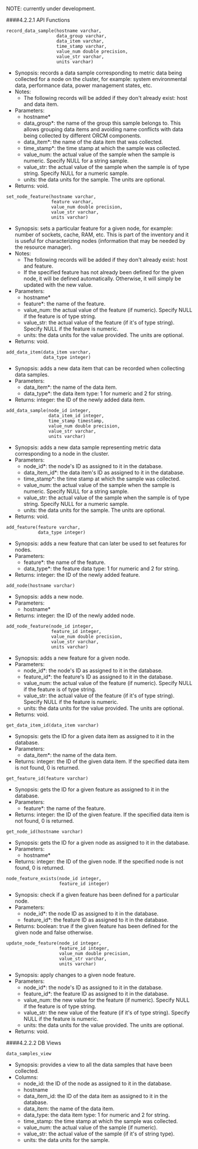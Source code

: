 NOTE: currently under development.

####4.2.2.1 API Functions

```
record_data_sample(hostname varchar,
                   data_group varchar,
                   data_item varchar,
                   time_stamp varchar,
                   value_num double precision,
                   value_str varchar,
                   units varchar)
```

* Synopsis: records a data sample corresponding to metric data being collected for a node on the cluster, for example: system environmental data, performance data, power management states, etc.
* Notes:
    * The following records will be added if they don't already exist: host and data item.
* Parameters:
    * hostname*
    * data_group*: the name of the group this sample belongs to.  This allows grouping data items and avoiding name conflicts with data being collected by different ORCM components.
    * data_item*: the name of the data item that was collected.
    * time_stamp*: the time stamp at which the sample was collected.
    * value_num: the actual value of the sample when the sample is numeric.  Specify NULL for a string sample.
    * value_str: the actual value of the sample when the sample is of type string.  Specify NULL for a numeric sample.
    * units: the data units for the sample.  The units are optional.
* Returns: void.

```
set_node_feature(hostname varchar,
                 feature varchar,
                 value_num double precision,
                 value_str varchar,
                 units varchar)
```

* Synopsis: sets a particular feature for a given node, for example: number of sockets, cache, RAM, etc.  This is part of the inventory and it is useful for characterizing nodes (information that may be needed by the resource manager).
* Notes:
    * The following records will be added if they don't already exist: host and feature.
    * If the specified feature has not already been defined for the given node, it will be defined automatically.  Otherwise, it will simply be updated with the new value.
* Parameters:
    * hostname*
    * feature*: the name of the feature.
    * value_num: the actual value of the feature (if numeric).  Specify NULL if the feature is of type string.
    * value_str: the actual value of the feature (if it's of type string).  Specify NULL if the feature is numeric.
    * units: the data units for the value provided.  The units are optional.
* Returns: void.

```
add_data_item(data_item varchar,
              data_type integer)
```

* Synopsis: adds a new data item that can be recorded when collecting data samples.
* Parameters:
    * data_item*: the name of the data item.
    * data_type*: the data item type: 1 for numeric and 2 for string.
* Returns: integer: the ID of the newly added data item.

```
add_data_sample(node_id integer,
                data_item_id integer,
                time_stamp timestamp,
                value_num double precision,
                value_str varchar,
                units varchar)
```

* Synopsis: adds a new data sample representing metric data corresponding to a node in the cluster.
* Parameters:
    * node_id*: the node's ID as assigned to it in the database.
    * data_item_id*: the data item's ID as assigned to it in the database.
    * time_stamp*: the time stamp at which the sample was collected.
    * value_num: the actual value of the sample when the sample is numeric.  Specify NULL for a string sample.
    * value_str: the actual value of the sample when the sample is of type string.  Specify NULL for a numeric sample.
    * units: the data units for the sample.  The units are optional.
* Returns: void.

```
add_feature(feature varchar,
            data_type integer)
```

* Synopsis: adds a new feature that can later be used to set features for nodes.
* Parameters:
    * feature*: the name of the feature.
    * data_type*: the feature data type: 1 for numeric and 2 for string.
* Returns: integer: the ID of the newly added feature.

```
add_node(hostname varchar)
```

* Synopsis: adds a new node.
* Parameters:
    * hostname*
* Returns: integer: the ID of the newly added node.

```
add_node_feature(node_id integer,
                 feature_id integer,
                 value_num double precision,
                 value_str varchar,
                 units varchar)
```

* Synopsis: adds a new feature for a given node.
* Parameters:
    * node_id*: the node's ID as assigned to it in the database.
    * feature_id*: the feature's ID as assigned to it in the database.
    * value_num: the actual value of the feature (if numeric).  Specify NULL if the feature is of type string.
    * value_str: the actual value of the feature (if it's of type string).  Specify NULL if the feature is numeric.
    * units: the data units for the value provided.  The units are optional.
* Returns: void.

```
get_data_item_id(data_item varchar)
```

* Synopsis: gets the ID for a given data item as assigned to it in the database.
* Parameters:
    * data_item*: the name of the data item.
* Returns: integer: the ID of the given data item.  If the specified data item is not found, 0 is returned.

```
get_feature_id(feature varchar)
```

* Synopsis: gets the ID for a given feature as assigned to it in the database.
* Parameters:
    * feature*: the name of the feature.
* Returns: integer: the ID of the given feature.  If the specified data item is not found, 0 is returned.

```
get_node_id(hostname varchar)
```

* Synopsis: gets the ID for a given node as assigned to it in the database.
* Parameters:
    * hostname*
* Returns: integer: the ID of the given node.  If the specified node is not found, 0 is returned.

```
node_feature_exists(node_id integer,
                    feature_id integer)
```

* Synopsis: check if a given feature has been defined for a particular node.
* Parameters:
    * node_id*: the node ID as assigned to it in the database.
    * feature_id*: the feature ID as assigned to it in the database.
* Returns: boolean: true if the given feature has been defined for the given node and false otherwise.

```
update_node_feature(node_id integer,
                    feature_id integer,
                    value_num double precision,
                    value_str varchar,
                    units varchar)
```

* Synopsis: apply changes to a given node feature.
* Parameters:
    * node_id*: the node's ID as assigned to it in the database.
    * feature_id*: the feature ID as assigned to it in the database.
    * value_num: the new value for the feature (if numeric).  Specify NULL if the feature is of type string.
    * value_str: the new value of the feature (if it's of type string).  Specify NULL if the feature is numeric.
    * units: the data units for the value provided.  The units are optional.
* Returns: void.

####4.2.2.2 DB Views

```
data_samples_view
```

* Synopsis: provides a view to all the data samples that have been collected.
* Columns:
    * node_id: the ID of the node as assigned to it in the database.
    * hostname
    * data_item_id: the ID of the data item as assigned to it in the database.
    * data_item: the name of the data item.
    * data_type: the data item type: 1 for numeric and 2 for string.
    * time_stamp: the time stamp at which the sample was collected.
    * value_num: the actual value of the sample (if numeric).
    * value_str: the actual value of the sample (if it's of string type).
    * units: the data units for the sample.
